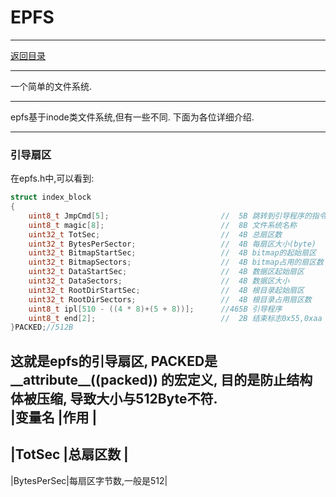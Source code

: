 EPFS
=
***
[返回目录](dir.md)
***
一个简单的文件系统.
***
epfs基于inode类文件系统,但有一些不同.
下面为各位详细介绍.
***
### 引导扇区
在epfs.h中,可以看到:
```c
struct index_block
{
    uint8_t JmpCmd[5];                         //  5B 跳转到引导程序的指令
    uint8_t magic[8];                          //  8B 文件系统名称
    uint32_t TotSec;                           //  4B 总扇区数
    uint32_t BytesPerSector;                   //  4B 每扇区大小(byte)
    uint32_t BitmapStartSec;                   //  4B bitmap的起始扇区
    uint32_t BitmapSectors;                    //  4B bitmap占用的扇区数
    uint32_t DataStartSec;                     //  4B 数据区起始扇区
    uint32_t DataSectors;                      //  4B 数据区大小
    uint32_t RootDirStartSec;                  //  4B 根目录起始扇区
    uint32_t RootDirSectors;                   //  4B 根目录占用扇区数
    uint8_t ipl[510 - ((4 * 8)+(5 + 8))];      //465B 引导程序
    uint8_t end[2];                            //  2B 结束标志0x55,0xaa
}PACKED;//512B
```
这就是epfs的引导扇区, PACKED是__attribute__((packed)) 的宏定义, 目的是防止结构体被压缩,
导致大小与512Byte不符.<br/>
|变量名      |作用               |
--------------------------------
|TotSec     |总扇区数            |
--------------------------------
|BytesPerSec|每扇区字节数,一般是512|
